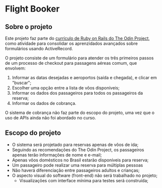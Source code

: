 # Flight Booker

## Sobre o projeto

Este projeto faz parte do [currículo de Ruby on Rails do The Odin Project](https://www.theodinproject.com/lessons/ruby-on-rails-flight-booker), como atividade para consolidar os aprenzidados avançados sobre formulários usando ActiveRecord.

O projeto consiste de um formulário para atender os três primeiros passos de um processo de checkout para passagens aéreas comum, que envolvem:

1. Informar as datas desejadas e aeroportos (saída e chegada), e clicar em "buscar";
2. Escolher uma opção entre a lista de vôos disponíveis;
3. Informar os dados dos passageiros para todos os passageiros da reserva;
4. Informar os dados de cobrança.

O sistema de cobrança não faz parte do escopo do projeto, uma vez que o uso de APIs ainda não foi abordado no curso.

## Escopo do projeto 

* O sistema será projetado para reservas apenas de vôos de ida;
* Seguindo as recomendações do The Odin Project, os passageiros apenas terão informações de nome e e-mail;
* Apenas vôos domésticos no Brasil estarão disponíveis para reserva;
* Um passageiro pode realizar uma reserva para múltiplas pessoas
* Não haverá diferenciação entre passageiros adultos e crianças;
* O aspecto visual do software (front-end) não será trabalhado no projeto;
  * Visualizações com interface mínima para testes será construída;
